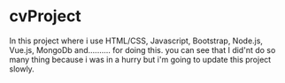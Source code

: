 # cvProject
In this project where i use HTML/CSS, Javascript, Bootstrap, Node.js, Vue.js, MongoDb and.......... for doing this.
you can see that I did'nt do so many thing because i was in a hurry but i'm going to update this project slowly.

